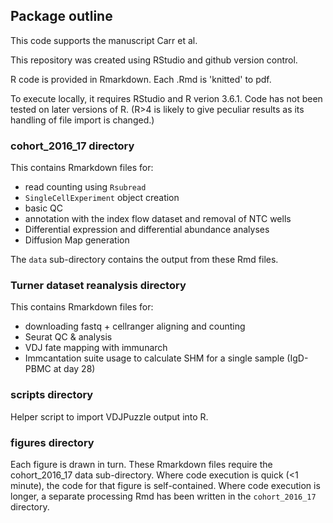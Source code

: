 ## Package outline

This code supports the manuscript Carr et al.

This repository was created using RStudio and github version control.

R code is provided in Rmarkdown. Each .Rmd is 'knitted' to pdf.

To execute locally, it requires RStudio and R verion 3.6.1. Code has not been tested on later versions of R. (R>4 is likely to give peculiar results as its handling of file import is changed.)

### cohort_2016_17 directory

This contains Rmarkdown files for:

- read counting using `Rsubread`
- `SingleCellExperiment` object creation
- basic QC
- annotation with the index flow dataset and removal of NTC wells
- Differential expression and differential abundance analyses
- Diffusion Map generation

The `data` sub-directory contains the output from these Rmd files.

### Turner dataset reanalysis directory

This contains Rmarkdown files for:

- downloading fastq + cellranger aligning and counting
- Seurat QC & analysis
- VDJ fate mapping with immunarch
- Immcantation suite usage to calculate SHM for a single sample (IgD- PBMC at day 28)

### scripts directory

Helper script to import VDJPuzzle output into R.

### figures directory

Each figure is drawn in turn.
These Rmarkdown files require the cohort_2016_17 data sub-directory.
Where code execution is quick (<1 minute), the code for that figure is self-contained.
Where code execution is longer, a separate processing Rmd has been written in the `cohort_2016_17` directory.



